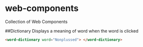 # web-components

Collection of Web Components

##Dictionary
Displays a meaning of word when the word is clicked

```html
<word-dictionary word="Nonplussed"> </word-dictionary>
```
